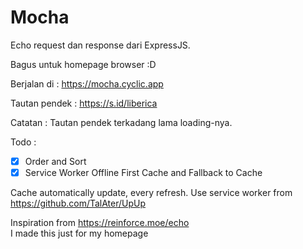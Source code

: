 # Mocha

Echo request dan response dari ExpressJS.

Bagus untuk homepage browser :D

Berjalan di : <https://mocha.cyclic.app>

Tautan pendek : <https://s.id/liberica>

Catatan : Tautan pendek terkadang lama loading-nya.

Todo :

- [x] Order and Sort
- [x] Service Worker Offline First Cache and Fallback to Cache

Cache automatically update, every refresh. Use service worker from <https://github.com/TalAter/UpUp>

Inspiration from <https://reinforce.moe/echo>\
I made this just for my homepage
